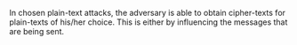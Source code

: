 In chosen plain-text attacks, the adversary is able to obtain cipher-texts for plain-texts of his/her choice. This is either by influencing the messages that are being sent. 